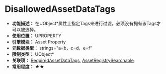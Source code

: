 ﻿# DisallowedAssetDataTags

- **功能描述：** 在UObject*属性上指定Tags来进行过滤，必须没有拥有该Tags才可以被选择。
- **使用位置：** UPROPERTY
- **引擎模块：** Asset Property
- **元数据类型：** strings="a=b，c=d，e=f"
- **限制类型：** UObject*
- **关联项：** [RequiredAssetDataTags](#Meta_Asset_RequiredAssetDataTags), [AssetRegistrySearchable](#Specifier_UPROPERTY_Asset_AssetRegistrySearchable)
- **常用程度：** ★★